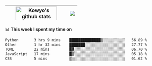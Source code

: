 | <a href="https://github.com/anuraghazra/github-readme-stats"><img width="85%" src="https://github-readme-stats.vercel.app/api?username=kowyo&show_icons=true&hide_border=true&theme=transparent" alt="Kowyo's github stats" /></a> | <a href="https://github.com/anuraghazra/github-readme-stats"><img align="center" src="https://github-readme-stats.vercel.app/api/top-langs/?username=kowyo&exclude_repo=Engineering-Competition-Robot,mobile-robot&hide=c,assembly,shaderlab,hlsl,mathematica,cmake&layout=compact&hide_border=true&theme=transparent" /></a> |
| ------------- | ------------- |

📊 **This week I spent my time on**
<!--START_SECTION:waka-->

```txt
Python       3 hrs 9 mins    ██████████████▒░░░░░░░░░░   56.89 %
Other        1 hr 32 mins    ███████░░░░░░░░░░░░░░░░░░   27.77 %
TOML         22 mins         █▓░░░░░░░░░░░░░░░░░░░░░░░   06.70 %
JavaScript   17 mins         █▒░░░░░░░░░░░░░░░░░░░░░░░   05.18 %
CSS          5 mins          ▒░░░░░░░░░░░░░░░░░░░░░░░░   01.62 %
```

<!--END_SECTION:waka-->
